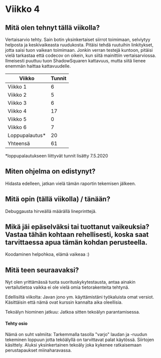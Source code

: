 # Viikko 4

## Mitä olen tehnyt tällä viikolla?
Vertaisarvio tehty. Sain botin yksinkertaiset siirrot toimimaan, selviytyy helposta ja keskivaikeasta ruudukosta. Pitäisi tehdä ruutuihin linkitykset, jotta saisi tuon vaikean toimimaan.
Jonkin verran testejä kuntoon, pitäisi vielä tarkastaa että codecov on oikein, kun siitä mainittiin vertaisarviossa. Ilmeisesti puuttuu tuon ShadowSquaren kattavuus, mutta siitä lienee enemmän haittaa kattavuudelle. 

Viikko | Tunnit
-------| ------
Viikko 1 | 6 
Viikko 2 | 5 
Viikko 3 | 6
Viikko 4 | 17
Viikko 5 | 0
Viikko 6 | 7
Loppupalautus* | 20
Yhteensä | 61

*loppupalautukseen liittyvät tunnit lisätty 7.5.2020

## Miten ohjelma on edistynyt?
Hidasta edelleen, jatkan vielä tämän raportin tekemisen jälkeen.

## Mitä opin (tällä viikolla) / tänään?
Debuggausta hirveällä määrällä lineprinttejä.

## Mikä jäi epäselväksi tai tuottanut vaikeuksia? Vastaa tähän kohtaan rehellisesti, koska saat tarvittaessa apua tämän kohdan perusteella.
Koodaminen helpohkoa, elämä vaikeaa :)

## Mitä teen seuraavaksi?
Nyt olen yrittämässä tuota suorituskykytestausta, antaa ainakin vertailutietoa vaikka ei ole vielä omia tietorakenteita tehtynä.

Edellisiltä viikolta:
Javan jono ym. käyttämistäni työkaluista omat versiot.
Käsittäisin että nämä ovat kurssin kannalta aika oleellisia.

Tekoälyn hiominen jatkuu:
Jatkoa sitten tekoälyn parantamisessa.

#### Tehty osio
Nämä on suht valmiita:
Tarkemmalla tasolla "varjo" laudan ja -ruudun tekeminen loppuun jotta teköälyllä on tarvittavat palat käytössä.
Siirtojen käsittely.
Aluksi yksinkertainen tekoäly joka kykenee ratkaisemaan perustapaukset miinaharavassa. 
